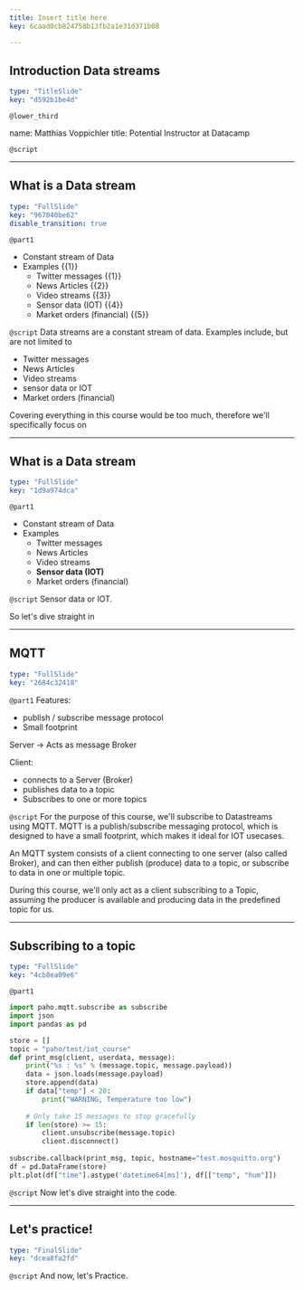 ```yaml
---
title: Insert title here
key: 6caad0cb824758b13fb2a1e31d371b08

---
```

## Introduction Data streams

```yaml
type: "TitleSlide"
key: "d592b1be4d"
```

`@lower_third`

name: Matthias Voppichler
title: Potential Instructor at Datacamp


`@script`



---
## What is a Data stream

```yaml
type: "FullSlide"
key: "967040be62"
disable_transition: true
```

`@part1`
* Constant stream of Data
* Examples {{1}}
  * Twitter messages {{1}}
  * News Articles {{2}}
  * Video streams {{3}}
  * Sensor data (IOT) {{4}}
  * Market orders (financial) {{5}}


`@script`
Data streams are a constant stream of data.
Examples include, but are not limited to
  * Twitter messages
  * News Articles
  * Video streams
  * sensor data or IOT
  * Market orders (financial)

Covering everything in this course would be too much, therefore we'll specifically focus on


---
## What is a Data stream

```yaml
type: "FullSlide"
key: "1d9a974dca"
```

`@part1`
* Constant stream of Data
* Examples
  * Twitter messages
  * News Articles
  * Video streams
  * **Sensor data (IOT)**
  * Market orders (financial)


`@script`
Sensor data or IOT. 

So let's dive straight in


---
## MQTT

```yaml
type: "FullSlide"
key: "2684c32418"
```

`@part1`
Features: 
* publish / subscribe message protocol
* Small footprint

Server -> Acts as message Broker

Client: 
* connects to a Server (Broker)
* publishes data to a topic
* Subscribes to one or more topics


`@script`
For the purpose of this course, we'll subscribe to Datastreams using MQTT.
MQTT is a publish/subscribe messaging protocol, which is designed to have a small footprint, which makes it ideal for IOT usecases.

An MQTT system consists of a client connecting to one server (also called Broker), and can then either publish (produce) data to a topic, or subscribe to data in one or multiple topic.

During this course, we'll only act as a client subscribing to a Topic, assuming the producer is available and producing data in the predefined topic for us.


---
## Subscribing to a topic

```yaml
type: "FullSlide"
key: "4cb8ea09e6"
```

`@part1`
``` python
import paho.mqtt.subscribe as subscribe
import json
import pandas as pd

store = []
topic = "paho/test/iot_course"
def print_msg(client, userdata, message):
    print("%s : %s" % (message.topic, message.payload))
    data = json.loads(message.payload)
    store.append(data)
    if data["temp"] < 20:
        print("WARNING, Temperature too low")
    
    # Only take 15 messages to stop gracefully
    if len(store) >= 15:
        client.unsubscribe(message.topic)
        client.disconnect()
        
subscribe.callback(print_msg, topic, hostname="test.mosquitto.org")
df = pd.DataFrame(store)
plt.plot(df["time"].astype('datetime64[ms]'), df[["temp", "hum"]])
```


`@script`
Now let's dive straight into the code.


---
## Let's practice!

```yaml
type: "FinalSlide"
key: "dcea8fa2fd"
```

`@script`
And now, let's Practice.

